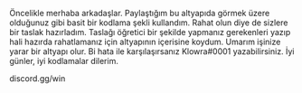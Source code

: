 Öncelikle merhaba arkadaşlar.
Paylaştığım bu altyapıda görmek üzere olduğunuz gibi basit bir kodlama şekli kullandım.
Rahat olun diye de sizlere bir taslak hazırladım.
Taslağı öğretici bir şekilde yapmanız gerekenleri yazıp hali hazırda rahatlamanız için altyapının içerisine koydum.
Umarım işinize yarar bir altyapı olur.
Bi hata ile karşılaşırsanız Klowra#0001 yazabilirsiniz.
İyi günler, iyi kodlamalar dilerim.

discord.gg/win
